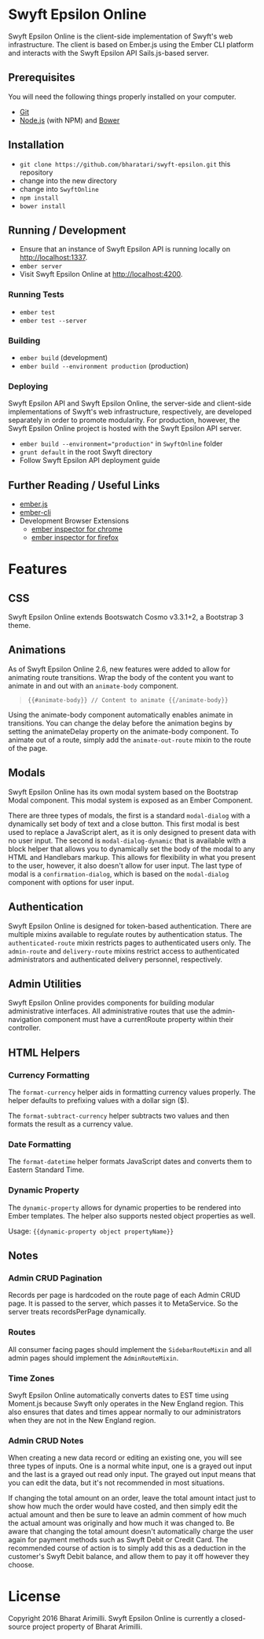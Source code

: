 # Swyft Epsilon Online

Swyft Epsilon Online is the client-side implementation of Swyft's web infrastructure. The client is based on Ember.js using the Ember CLI platform and interacts with the Swyft Epsilon API Sails.js-based server.

## Prerequisites

You will need the following things properly installed on your computer.

* [Git](http://git-scm.com/)
* [Node.js](http://nodejs.org/) (with NPM) and [Bower](http://bower.io/)

## Installation

* `git clone https://github.com/bharatari/swyft-epsilon.git` this repository
* change into the new directory
* change into `SwyftOnline`
* `npm install`
* `bower install`

## Running / Development

* Ensure that an instance of Swyft Epsilon API is running locally on [http://localhost:1337](http://localhost:1337).
* `ember server`
* Visit Swyft Epsilon Online at [http://localhost:4200](http://localhost:4200).

### Running Tests

* `ember test`
* `ember test --server`

### Building

* `ember build` (development)
* `ember build --environment production` (production)

### Deploying

Swyft Epsilon API and Swyft Epsilon Online, the server-side and client-side implementations of Swyft's web infrastructure, respectively, are developed separately in order to promote modularity. For production, however, the Swyft Epsilon Online project is hosted with the Swyft Epsilon API server.

* `ember build --environment="production"` in `SwyftOnline` folder
* `grunt default` in the root Swyft directory
* Follow Swyft Epsilon API deployment guide

## Further Reading / Useful Links

* [ember.js](http://emberjs.com/)
* [ember-cli](http://www.ember-cli.com/)
* Development Browser Extensions
  * [ember inspector for chrome](https://chrome.google.com/webstore/detail/ember-inspector/bmdblncegkenkacieihfhpjfppoconhi)
  * [ember inspector for firefox](https://addons.mozilla.org/en-US/firefox/addon/ember-inspector/)

# Features

## CSS

Swyft Epsilon Online extends Bootswatch Cosmo v3.3.1+2, a Bootstrap 3 theme.

## Animations

As of Swyft Epsilon Online 2.6, new features were added to allow for animating route transitions. Wrap the body of the content you want to animate in and out with an `animate-body` component.

> `{{#animate-body}}
> // Content to animate
> {{/animate-body}}`

Using the animate-body component automatically enables animate in transitions. You can change the delay before the animation begins by setting the animateDelay property on the animate-body component. To animate out of a route, simply add the `animate-out-route` mixin to the route of the page.

## Modals

Swyft Epsilon Online has its own modal system based on the Bootstrap Modal component. This modal system is exposed as an Ember Component.

There are three types of modals, the first is a standard `modal-dialog` with a dynamically set body of text and a close button. This first modal is best used to replace a JavaScript alert, as it is only designed to present data with no user input. The second is `modal-dialog-dynamic` that is available with a block helper that allows you to dynamically set the body of the modal to any HTML and Handlebars markup. This allows for flexibility in what you present to the user, however, it also doesn't allow for user input. The last type of modal is a `confirmation-dialog`, which is based on the `modal-dialog` component with options for user input.

## Authentication

Swyft Epsilon Online is designed for token-based authentication. There are multiple mixins available to regulate routes by authentication status. The `authenticated-route` mixin restricts pages to authenticated users only. The `admin-route` and `delivery-route` mixins restrict access to authenticated administrators and authenticated delivery personnel, respectively.

## Admin Utilities

Swyft Epsilon Online provides components for building modular administrative interfaces. All administrative routes that use the admin-navigation component must have a currentRoute property within their controller.

## HTML Helpers

### Currency Formatting

The `format-currency` helper aids in formatting currency values properly. The helper defaults to prefixing values with a dollar sign ($).

The `format-subtract-currency` helper subtracts two values and then formats the result as a currency value.

### Date Formatting

The `format-datetime` helper formats JavaScript dates and converts them to Eastern Standard Time.

### Dynamic Property

The `dynamic-property` allows for dynamic properties to be rendered into Ember templates. The helper also supports nested object properties as well. 

Usage:
`{{dynamic-property object propertyName}}`

## Notes

### Admin CRUD Pagination

Records per page is hardcoded on the route page of each Admin CRUD page. It is passed to the server, which passes it to MetaService. So the server treats recordsPerPage dynamically.

### Routes

All consumer facing pages should implement the `SidebarRouteMixin` and all admin pages should implement the `AdminRouteMixin`. 

### Time Zones

Swyft Epsilon Online automatically converts dates to EST time using Moment.js because Swyft only operates in the New England region. This also ensures that dates and times appear normally to our administrators when they are not in the New England region.

### Admin CRUD Notes

When creating a new data record or editing an existing one, you will see three types of inputs. One is a normal white input, one is a grayed out input and the last is a grayed out read only input. The grayed out input means that you can edit the data, but it's not recommended in most situations. 

If changing the total amount on an order, leave the total amount intact just to show how much the order would have costed, and then simply edit the actual amount and then be sure to leave an admin comment of how much the actual amount was originally and how much it was changed to. Be aware that changing the total amount doesn't automatically charge the user again for payment methods such as Swyft Debit or Credit Card. The recommended course of action is to simply add this as a deduction in the customer's Swyft Debit balance, and allow them to pay it off however they choose.

# License

Copyright 2016 Bharat Arimilli.
Swyft Epsilon Online is currently a closed-source project property of Bharat Arimilli.
